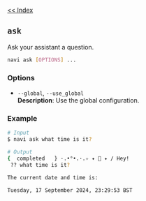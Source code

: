 [<< Index](index.md)

## `ask` 
Ask your assistant a question.

```bash
navi ask [OPTIONS] ...
```

### Options
 - `--global`, `--use_global`  
 **Description**: Use the global configuration.

### Example
```bash
# Input
$ navi ask what time is it? 

# Output
{  completed   } ·.•°•.·.✧ ✦ 🧚 ✦ / Hey!
 ?? what time is it?

The current date and time is:

Tuesday, 17 September 2024, 23:29:53 BST
```